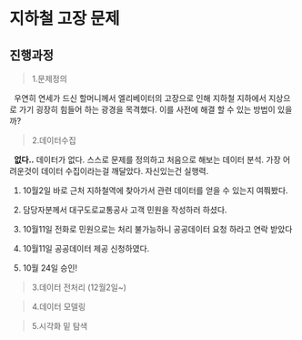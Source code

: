 # 지하철 고장 문제

## 진행과정
> 1.문제정의

&nbsp; 우연히 연세가 드신 할머니께서 엘리베이터의 고장으로 인해 지하철 지하에서 지상으로 가기 굉장히 힘들어 하는 광경을 목격했다. 이를 사전에 해결 할 수 있는 방법이 있을까?

> 2.데이터수집

&nbsp; **없다..** 데이터가 없다. 스스로 문제를 정의하고 처음으로 해보는 데이터 분석. 가장 어려운것이 데이터 수집이라는걸 깨달았다. 자신있는건 실행력. 
1. 10월2일 바로 근처 지하철역에 찾아가서 관련 데이터를 얻을 수 있는지 여쭤봤다.

2. 담당자분께서 대구도로교통공사 고객 민원을 작성하러 하셨다.

3. 10월11일 전화로 민원으로는 처리 불가능하니 공공데이터 요청 하라고 연락 받았다

4. 10월11일 공공데이터 제공 신청하였다.

5. 10월 24일 승인!

>3.데이터 전처리 (12월2일~)

> 4.데이터 모델링

> 5.시각화 밑 탐색